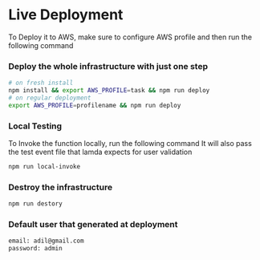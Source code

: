 # Live Deployment

To Deploy it to AWS, make sure to configure AWS profile and then run the following command


### Deploy the whole infrastructure with just one step

```sh
# on fresh install
npm install && export AWS_PROFILE=task && npm run deploy
# on regular deployment
export AWS_PROFILE=profilename && npm run deploy
```


### Local Testing

To Invoke the function locally, run the following command
It will also pass the test event file that lamda expects for user validation

```sh
npm run local-invoke
```



### Destroy the infrastructure

```sh
npm run destory
```


### Default user that generated at deployment

```sh
email: adil@gmail.com
password: admin
```

